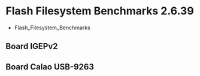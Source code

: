 # Flash Filesystem Benchmarks 2.6.39
* Flash_Filesystem_Benchmarks
## Board IGEPv2
## Board Calao USB-9263
